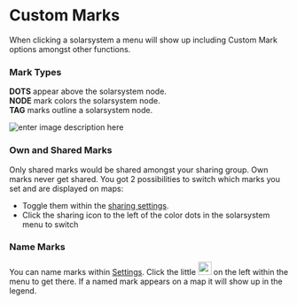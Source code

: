 # Custom Marks

When clicking a solarsystem a menu will show up including Custom Mark options amongst other functions.

### Mark Types
**DOTS** appear above the solarsystem node.<br>
**NODE** mark colors the solarsystem node.<br>
**TAG** marks outline a solarsystem node.

![enter image description here](https://raw.githubusercontent.com/Risingson/eedocs/master/docs/images/menus/custom-marks-400.png)

### Own and Shared Marks
Only shared marks would be shared amongst your sharing group. Own marks never get shared. You got 2 possibilities to switch which marks you set and are displayed on maps: 
- Toggle them within the [sharing settings](https://eveeye.readthedocs.io/en/latest/sharing/cloud/#Other-Options).
- Click the sharing icon to the left of the color dots in the solarsystem menu to switch 

### Name Marks
You can name marks within [Settings](https://eveeye.readthedocs.io/en/latest/ui/settings/).  Click the little <img src="https://raw.githubusercontent.com/Risingson/eedocs/master/docs/images/Settings-100_off.png" width="24" height="24" > on the left within the menu to get there. 
If a named mark appears on a map it will show up in the legend.
<!--stackedit_data:
eyJoaXN0b3J5IjpbLTEwMDkyMjg1MDMsMjg1NTI0NTYwLC0xMz
c1MTAwMzg5LC0xOTQ3MTE1NjM5LC01MDg1OTM2NDUsLTYyNjAz
NDg4NywxNjk1NjQ0ODUyLDE1MjM2Njg5OThdfQ==
-->
